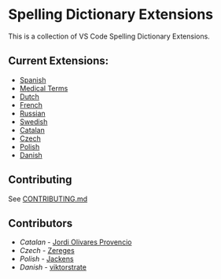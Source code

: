 # Spelling Dictionary Extensions
This is a collection of VS Code Spelling Dictionary Extensions.

## Current Extensions:
- [Spanish](./extensions/spanish)
- [Medical Terms](./extensions/medical-terms)
- [Dutch](./extensions/dutch)
- [French](./extensions/french)
- [Russian](./extensions/russian)
- [Swedish](./extensions/swedish)
- [Catalan](./extensions/catalan)
- [Czech](./extensions/czech)
- [Polish](./extensions/polish)
- [Danish](./extensions/danish)

## Contributing
See [CONTRIBUTING.md](CONTRIBUTING.md)

## Contributors

- *Catalan* - [Jordi Olivares Provencio](https://github.com/jordiolivares)
- *Czech* - [Zereges](https://github.com/Zereges)
- *Polish* - [Jackens](https://github.com/jackens)
- *Danish* - [viktorstrate](https://github.com/viktorstrate)
